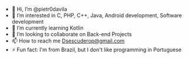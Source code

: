 - 👋 Hi, I’m @pietr0davila
- 👀 I’m interested in C, PHP, C++, Java, Android development, Software development
- 🌱 I’m currently learning Kotlin
- 💞️ I’m looking to collaborate on Back-end Projects
- 📫 How to reach me Dsescuderop@gmail.com
- ⚡ Fun fact: I'm from Brazil, but I don't like programming in Portuguese


